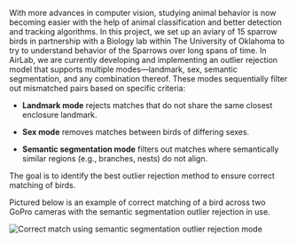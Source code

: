 With more advances in computer vision, studying animal behavior is now becoming easier with the help of animal classification and better detection and tracking algorithms. In this project, we set up an aviary of 15 sparrow birds in partnership with a Biology lab within The University of Oklahoma to try to understand behavior of the Sparrows over long spans of time. In AirLab, we are currently developing and implementing an outlier rejection model that supports multiple modes—landmark, sex, semantic segmentation, and any combination thereof. These modes sequentially filter out mismatched pairs based on specific criteria: 

- **Landmark mode** rejects matches that do not share the same closest enclosure landmark.

- **Sex mode** removes matches between birds of differing sexes.

- **Semantic segmentation mode** filters out matches where semantically similar regions (e.g., branches, nests) do not align.

The goal is to identify the best outlier rejection method to ensure correct matching of birds.  

Pictured below is an example of correct matching of a bird across two GoPro cameras with the semantic segmentation outlier rejection in use. 

![Correct match using semantic segmentation outlier rejection mode](/assets/images/semantic_match.png)

